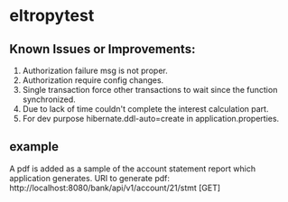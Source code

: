 # eltropytest

## Known Issues or Improvements:
1. Authorization failure msg is not proper.
2. Authorization require config changes.
3. Single transaction force other transactions to wait since the function synchronized.
4. Due to lack of time couldn't complete the interest calculation part.
5. For dev purpose hibernate.ddl-auto=create in application.properties. 

## example 
A pdf is added as a sample of the account statement report which application generates.
URI to generate pdf: http://localhost:8080/bank/api/v1/account/21/stmt [GET]
